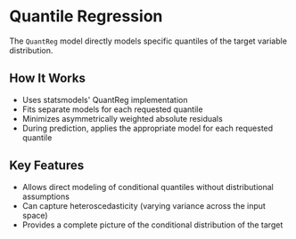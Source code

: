 # Quantile Regression

The `QuantReg` model directly models specific quantiles of the target variable distribution.

## How It Works
- Uses statsmodels' QuantReg implementation
- Fits separate models for each requested quantile
- Minimizes asymmetrically weighted absolute residuals
- During prediction, applies the appropriate model for each requested quantile

## Key Features
- Allows direct modeling of conditional quantiles without distributional assumptions
- Can capture heteroscedasticity (varying variance across the input space)
- Provides a complete picture of the conditional distribution of the target
